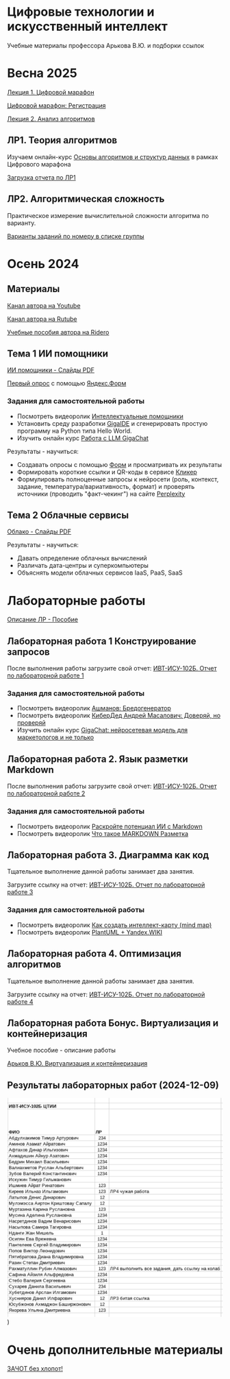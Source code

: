# Цифровые технологии и искусственный интеллект
Учебные материалы профессора Арькова В.Ю. и подборки ссылок

# Весна 2025

[Лекция 1. Цифровой марафон](https://github.com/Valentin-Arkov/Digital-Tech-AI/blob/main/Marathon.pdf)

[Цифровой марафон: Регистрация](https://it-marathon.21-school.ru)

[Лекция 2. Анализ алгоритмов](https://github.com/Valentin-Arkov/Digital-Tech-AI/blob/main/DT-Analysis.pdf)

## ЛР1. Теория алгоритмов

Изучаем онлайн-курс 
[Основы алгоритмов и структур данных](https://netology.ru/profile/program/algo-basics-1/schedule) 
в рамках Цифрового марафона

[Загрузка отчета по ЛР1](https://forms.yandex.ru/u/67a9f31849363982dd4d79c2/)

## ЛР2. Алгоритмическая сложность

Практическое измерение вычислительной сложности алгоритма по варианту.

[Варианты заданий по номеру в списке группы](https://github.com/Valentin-Arkov/Digital-Tech-AI/blob/main/LR2-Tasks.pdf)

# Осень 2024

## Материалы
[Канал автора на Youtube](https://www.youtube.com/@ValentinArkov/playlists)

[Канал автора на Rutube](https://rutube.ru/channel/23958653/playlists/)

[Учебные пособия автора на Ridero](https://ridero.ru/books/catalog/?q=Валентин%20Арьков)

## Тема 1 ИИ помощники
[ИИ помощники - Слайды PDF](DT-01-AI.pdf)

[Первый опрос](https://github.com/Valentin-Arkov/Digital-Tech-AI/blob/main/2024-09-12-Ya.Form.xlsx) с помощью [Яндекс.Форм]((https://forms.yandex.ru/))

### Задания для самостоятельной работы
- Посмотреть видеоролик [Интеллектуальные помощники](https://rutube.ru/video/09ee5886d924b15cecf60549d854b8f3/?r=plwd)
- Установить среду разработки [GigaIDE](https://gitverse.ru/features/gigaide) и сгенерировать простую программу на Python типа Hello World.
- Изучить онлайн курс [Работа с LLM GigaChat](https://courses.sberuniversity.ru/llm-gigachat/)

Результаты - научиться:
- Создавать опросы с помощью [Форм](https://forms.yandex.ru/) и просматривать их результаты
- Формировать короткие ссылки и QR-коды в сервисе [Кликер](https://clck.ru/)
- Формулировать полноценные запросы к нейросети (роль, контекст, задание, температура/вариативность, формат) и проверять источники (проводить "факт-чекинг") на сайте [Perplexity](https://www.perplexity.ai/)

## Тема 2 Облачные сервисы

[Облако - Слайды PDF](DT-02-Cloud.pdf)

Результаты - научиться:
- Давать определение облачных вычислений
- Различать дата-центры и суперкомпьютеры
- Объяснять модели облачных сервисов IaaS, PaaS, SaaS

# Лабораторные работы

[Описание ЛР - Пособие](https://ridero.ru/books/cifrovye_tekhnologii_i_iskusstvennyi_intellekt/)

## Лабораторная работа 1 Конструирование запросов

После выполнения работы загрузите свой отчет: [ИВТ-ИСУ-102Б. Отчет по лабораторной работе 1](https://forms.yandex.ru/u/66fccdd45056901aca4296c6/)

### Задания для самостоятельной работы
- Посмотреть видеоролик [Ашманов: Бредогенератор](https://rutube.ru/video/299fce4bc16c4403c684104f29a48110/)
- Посмотреть видеоролик [КиберДед Андрей Масалович: Доверяй, но проверяй](https://rutube.ru/video/fb574608ef34344fc4e6157571898180/)
- Изучить онлайн курс [GigaChat: нейросетевая модель для маркетологов и не только](https://edutoria.ru/course/decd3255-2995-4307-bf63-7a57b40a29b3)

## Лабораторная работа 2. Язык разметки Markdown

После выполнения работы загрузите свой отчет: [ИВТ-ИСУ-102Б. Отчет по лабораторной работе 2](https://forms.yandex.ru/u/66fccdd45056901aca4296c6/)

### Задания для самостоятельной работы
- Посмотреть видеоролик [Раскройте потенциал ИИ с Markdown](https://rutube.ru/video/f37eeb4f85df988beb87da9364720570/)
- Посмотреть видеоролик [Что такое MARKDOWN Разметка](https://rutube.ru/video/26881c063cc95f43e561edb6aa257294/)

## Лабораторная работа 3. Диаграмма как код

Тщательное выполнение данной работы занимает два занятия.

Загрузите ссылку на отчет: [ИВТ-ИСУ-102Б. Отчет по лабораторной работе 3](https://forms.yandex.ru/u/670f3824f47e736166a563b5/)

### Задания для самостоятельной работы
- Посмотреть видеоролик [Как создать интеллект-карту (mind map)](https://rutube.ru/video/812c8ca4a8bf5d630d0ff02a9fc88c39/?r=plwd)
- Посмотреть видеоролик [PlantUML + Yandex.WIKI](https://rutube.ru/video/4338f108a2985578bdeb420653ef8423/?r=plwd)

## Лабораторная работа 4. Оптимизация алгоритмов

Тщательное выполнение данной работы занимает два занятия.

Загрузите ссылку на отчет: [ИВТ-ИСУ-102Б. Отчет по лабораторной работе 4](https://forms.yandex.ru/u/6727790f5056904765f29288/)

## Лабораторная работа Бонус. Виртуализация и контейнеризация

Учебное пособие - описание работы

[Арьков В.Ю. Виртуализация и контейнеризация](https://ridero.ru/books/virtualizaciya_i_konteinerizaciya/)

## Результаты лабораторных работ (2024-12-09)

![Принято](https://github.com/Valentin-Arkov/Digital-Tech-AI/blob/main/2024-12-09-LR.png))

# Очень дополнительные материалы

[ЗАЧОТ без хлопот!](https://clck.ru/3FRRyM)
